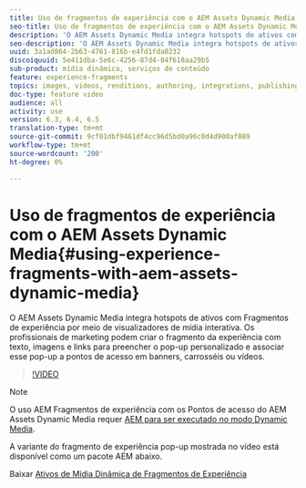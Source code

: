 ```yaml
---
title: Uso de fragmentos de experiência com o AEM Assets Dynamic Media
seo-title: Uso de fragmentos de experiência com o AEM Assets Dynamic Media
description: 'O AEM Assets Dynamic Media integra hotspots de ativos com Fragmentos de experiência por meio de visualizadores de mídia interativa. Os profissionais de marketing podem criar o fragmento da experiência com texto, imagens e links para preencher o pop-up personalizado e associar esse pop-up a pontos de acesso em banners, carrosséis ou vídeos. '
seo-description: 'O AEM Assets Dynamic Media integra hotspots de ativos com Fragmentos de experiência por meio de visualizadores de mídia interativa. Os profissionais de marketing podem criar o fragmento da experiência com texto, imagens e links para preencher o pop-up personalizado e associar esse pop-up a pontos de acesso em banners, carrosséis ou vídeos. '
uuid: 3a1ad864-2b63-4761-816b-e4fd1fda0232
discoiquuid: 5e411dba-5e6c-4256-87d4-84f618aa29b5
sub-product: mídia dinâmica, serviços de conteúdo
feature: experience-fragments
topics: images, videos, renditions, authoring, integrations, publishing, metadata, sharing, publishing
doc-type: feature video
audience: all
activity: use
version: 6.3, 6.4, 6.5
translation-type: tm+mt
source-git-commit: 9cf01dbf9461df4cc96d5bd0a96c0d4d900af089
workflow-type: tm+mt
source-wordcount: '200'
ht-degree: 0%

---
```



# Uso de fragmentos de experiência com o AEM Assets Dynamic Media{#using-experience-fragments-with-aem-assets-dynamic-media}

O AEM Assets Dynamic Media integra hotspots de ativos com Fragmentos de experiência por meio de visualizadores de mídia interativa. Os profissionais de marketing podem criar o fragmento da experiência com texto, imagens e links para preencher o pop-up personalizado e associar esse pop-up a pontos de acesso em banners, carrosséis ou vídeos.

>[!VIDEO](https://video.tv.adobe.com/v/22115/?quality=9&learn=on)

>[!NOTE]
>
>O uso AEM Fragmentos de experiência com os Pontos de acesso do AEM Assets Dynamic Media requer [AEM para ser executado no modo Dynamic Media](https://docs.adobe.com/docs/en/aem/6-3/administer/content/dynamic-media/config-dynamic.html).

A variante do fragmento de experiência pop-up mostrada no vídeo está disponível como um pacote AEM abaixo.

Baixar [Ativos de Mídia Dinâmica de Fragmentos de Experiência](assets/experience-fragmentsdynamic-mediaassets-100.zip)
